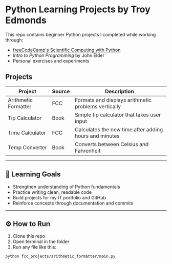 # Python Learning Projects by Troy Edmonds

This repo contains beginner Python projects I completed while working through:
- [freeCodeCamp's Scientific Computing with Python](https://www.freecodecamp.org/)
- *Intro to Python Programming* by John Elder
- Personal exercises and experiments

## Projects
| Project | Source | Description |
|--------|--------|-------------|
| Arithmetic Formatter | FCC | Formats and displays arithmetic problems vertically |
| Tip Calculator | Book | Simple tip calculator that takes user input |
| Time Calculator | FCC | Calculates the new time after adding hours and minutes |
| Temp Converter | Book | Converts between Celsius and Fahrenheit |

---

## 🧠 Learning Goals

- Strengthen understanding of Python fundamentals
- Practice writing clean, readable code
- Build projects for my IT portfolio and GitHub
- Reinforce concepts through documentation and commits

---

## ⚙️ How to Run

1. Clone this repo
2. Open terminal in the folder
3. Run any file like this:

```bash
python fcc_projects/arithmetic_formatter/main.py
